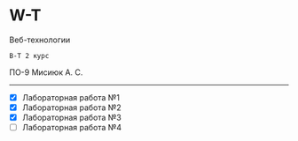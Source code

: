# W-T
Веб-технологии

` В-Т 2 курс `

ПО-9 Мисиюк А. С.


---

- [x] Лабораторная работа №1
- [x] Лабораторная работа №2
- [x] Лабораторная работа №3
- [ ] Лабораторная работа №4
